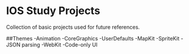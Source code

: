 # IOS Study Projects
Collection of basic projects used for future references.

##Themes
-Animation
-CoreGraphics
-UserDefaults
-MapKit
-SpriteKit
-JSON parsing
-WebKit
-Code-only UI
